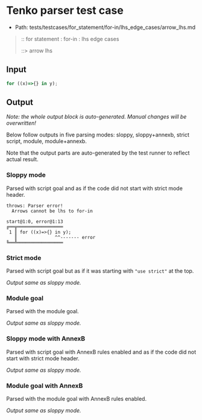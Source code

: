 # Tenko parser test case

- Path: tests/testcases/for_statement/for-in/lhs_edge_cases/arrow_lhs.md

> :: for statement : for-in : lhs edge cases
>
> ::> arrow lhs

## Input

`````js
for ((x)=>{} in y);
`````

## Output

_Note: the whole output block is auto-generated. Manual changes will be overwritten!_

Below follow outputs in five parsing modes: sloppy, sloppy+annexb, strict script, module, module+annexb.

Note that the output parts are auto-generated by the test runner to reflect actual result.

### Sloppy mode

Parsed with script goal and as if the code did not start with strict mode header.

`````
throws: Parser error!
  Arrows cannot be lhs to for-in

start@1:0, error@1:13
╔══╦═════════════════
 1 ║ for ((x)=>{} in y);
   ║              ^^------- error
╚══╩═════════════════

`````

### Strict mode

Parsed with script goal but as if it was starting with `"use strict"` at the top.

_Output same as sloppy mode._

### Module goal

Parsed with the module goal.

_Output same as sloppy mode._

### Sloppy mode with AnnexB

Parsed with script goal with AnnexB rules enabled and as if the code did not start with strict mode header.

_Output same as sloppy mode._

### Module goal with AnnexB

Parsed with the module goal with AnnexB rules enabled.

_Output same as sloppy mode._

